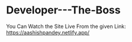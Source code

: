# Developer---The-Boss

You Can Watch the Site Live From the given Link:  https://aashishpandey.netlify.app/
